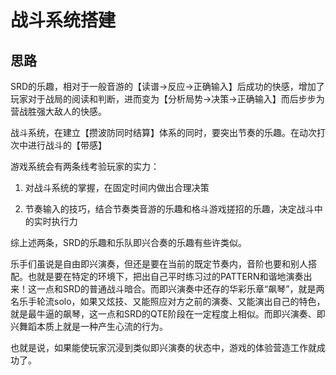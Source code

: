 # 战斗系统搭建

## 思路

SRD的乐趣，相对于一般音游的【读谱->反应->正确输入】后成功的快感，增加了玩家对于战局的阅读和判断，进而变为【分析局势->决策->正确输入】而后步步为营战胜强大敌人的快感。

战斗系统，在建立【攒波防同时结算】体系的同时，要突出节奏的乐趣。在动次打次中进行战斗的【带感】

游戏系统会有两条线考验玩家的实力：

1. 对战斗系统的掌握，在固定时间内做出合理决策

2. 节奏输入的技巧，结合节奏类音游的乐趣和格斗游戏搓招的乐趣，决定战斗中的实时执行力

综上述两条，SRD的乐趣和乐队即兴合奏的乐趣有些许类似。

乐手们虽说是自由即兴演奏，但还是要在当前的既定节奏内，音阶也要和别人搭配。也就是要在特定的环境下，把出自己平时练习过的PATTERN和谐地演奏出来！这一点和SRD的普通战斗暗合。而即兴演奏中还存的华彩乐章“飙琴”，就是两名乐手轮流solo，如果又炫技、又能照应对方之前的演奏、又能演出自己的特色，就是最牛逼的飙琴，这一点和SRD的QTE阶段在一定程度上相似。而即兴演奏、即兴舞蹈本质上就是一种产生心流的行为。

也就是说，如果能使玩家沉浸到类似即兴演奏的状态中，游戏的体验营造工作就成功了。
